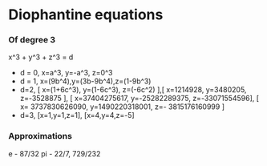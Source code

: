 # Diophantine equations

### Of degree 3

x^3 + y^3 + z^3 = d

- d = 0, x=a^3, y=-a^3, z=0^3
- d = 1, x=(9b^4),y=(3b-9b^4),z=(1-9b^3)
- d=2, [ x=(1+6c^3), y=(1-6c^3), z=(-6c^2) ],[ x=1214928, y=3480205, z=-3528875 ], [ x=37404275617, y=-25282289375, z=-33071554596], [ x= 3737830626090, y=1490220318001, z=- 3815176160999 ]
- d=3, [x=1,y=1,z=1], [x=4,y=4,z=-5]

### Approximations

e - 87/32
pi - 22/7, 729/232
